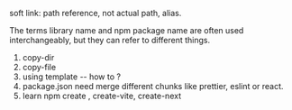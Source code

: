 soft link: path reference, not actual path, alias.

The terms library name and npm package name are often used interchangeably, but they can refer to different things.

1. copy-dir
2. copy-file
3. using template -- how to ?
4. package.json need merge different chunks like prettier, eslint or react.
5. learn npm create , create-vite, create-next
